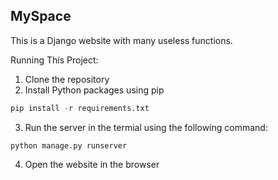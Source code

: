 ## MySpace
This is a Django website with many useless functions.

Running This Project:
1. Clone the repository
2. Install Python packages using pip
```python
pip install -r requirements.txt
```
3. Run the server in the termial using the following command:
```shell
python manage.py runserver
```
4. Open the website in the browser